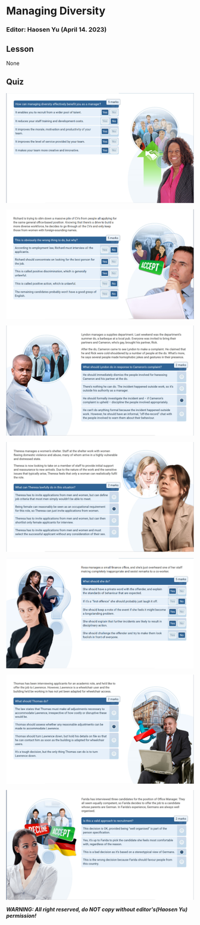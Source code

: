 # Managing Diversity

### Editor: Haosen Yu (April 14. 2023)

## Lesson

None



## Quiz

![Quiz-Q01](./img/Quiz-Q01.jpg)

![Quiz-Q02](./img/Quiz-Q02.jpg)

![Quiz-Q03](./img/Quiz-Q03.jpg)

![Quiz-Q04](./img/Quiz-Q04.jpg)

![Quiz-Q05](./img/Quiz-Q05.jpg)

![Quiz-Q06](./img/Quiz-Q06.jpg)

![Quiz-Q07](./img/Quiz-Q07.jpg)

***WARNING: All right reserved, do NOT copy without editor's(Haosen Yu) permission!***
